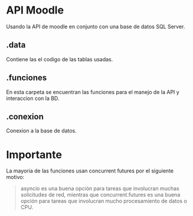 # API Moodle

Usando la API de moodle en conjunto con una base de datos SQL Server.

## .data

Contiene las el codigo de las tablas usadas.

## .funciones

En esta carpeta se encuentran las funciones para el manejo de la API y interaccion con la BD.

## .conexion

Conexion a la base de datos.

# Importante
La mayoria de las funciones usan concurrent futures por el siguiente motivo:

> asyncio es una buena opción para tareas que involucran muchas solicitudes de red, mientras que concurrent.futures es una buena opción para tareas que involucran mucho procesamiento de datos o CPU.
